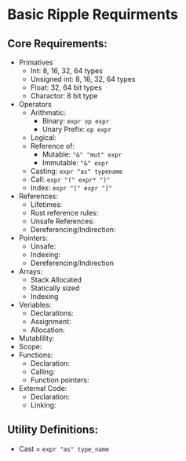 # Basic Ripple Requirments
## Core Requirements:
- Primatives
    - Int: 8, 16, 32, 64 types
    - Unsigned int: 8, 16, 32, 64 types
    - Float: 32, 64 bit types
    - Charactor: 8 bit type
- Operators
    - Arithmatic:
        - Binary: `expr op expr`
        - Unary Prefix: `op expr`
    - Logical:
    - Reference of:
        - Mutable: `"&" "mut" expr`
        - Immutable: `"&" expr`
    - Casting: `expr "as" typename`
    - Call: `expr "(" expr* ")"`
    - Index: `expr "[" expr "]"`
- References:
    - Lifetimes: 
    - Rust reference rules:
    - Unsafe References:
    - Dereferencing/Indirection:
- Pointers:
    - Unsafe:
    - Indexing:
    - Dereferencing/Indirection
- Arrays:
    - Stack Allocated 
    - Statically sized
    - Indexing
- Veriables:
    - Declarations:
    - Assignment:
    - Allocation:
- Mutablility:
- Scope:
- Functions:
    - Declaration:
    - Calling:
    - Function pointers:
- External Code:
    - Declaration:
    - Linking:


## Utility Definitions:
- Cast = `expr "as" type_name`


